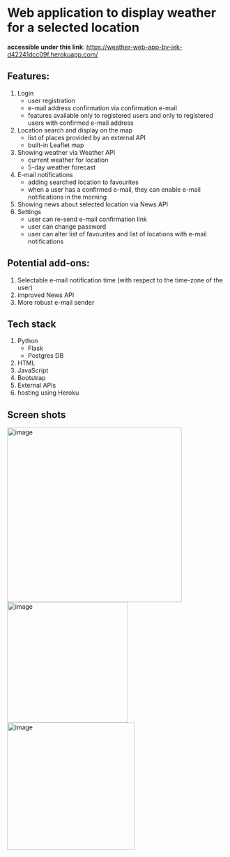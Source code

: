 # Web application to display weather for a selected location
**accessible under this link**: https://weather-web-app-by-jek-d42241dcc09f.herokuapp.com/

## Features:
1. Login
    * user registration
    * e-mail address confirmation via confirmation e-mail
    * features available only to registered users and only to registered users with confirmed e-mail address
5. Location search and display on the map
    * list of places provided by an external API
    * built-in Leaflet map
7. Showing weather via Weather API
    * current weather for location
    * 5-day weather forecast
9. E-mail notifications
    * adding searched location to favourites
    * when a user has a confirmed e-mail, they can enable e-mail notifications in the morning
11. Showing news about selected location via News API
12. Settings
    * user can re-send e-mail confirmation link
    * user can change password
    * user can alter list of favourites and list of locations with e-mail notifications

## Potential add-ons:
1. Selectable e-mail notification time (with respect to the time-zone of the user)
2. improved News API
3. More robust e-mail sender

## Tech stack
1. Python
    * Flask
    * Postgres DB
4. HTML
5. JavaScript
6. Bootstrap
7. External APIs
8. hosting using Heroku


## Screen shots
<img width="400" alt="image" src="https://github.com/jedrzejkopiszka/weatherApp/assets/62968948/b9d5e919-4ae9-4e59-b6db-3e11e02a6706">
<img width="277" alt="image" src="https://github.com/jedrzejkopiszka/weatherApp/assets/62968948/dcff8786-b157-411d-9a76-53f64b9f633b">
<img width="292" alt="image" src="https://github.com/jedrzejkopiszka/weatherApp/assets/62968948/abb666f2-fa46-45b1-b964-11ec5b92c925">


